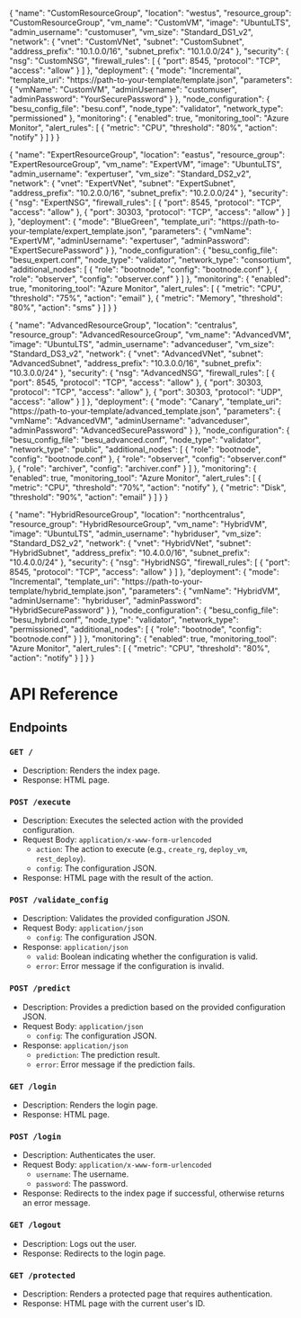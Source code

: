 {
  "name": "CustomResourceGroup",
  "location": "westus",
  "resource_group": "CustomResourceGroup",
  "vm_name": "CustomVM",
  "image": "UbuntuLTS",
  "admin_username": "customuser",
  "vm_size": "Standard_DS1_v2",
  "network": {
    "vnet": "CustomVNet",
    "subnet": "CustomSubnet",
    "address_prefix": "10.1.0.0/16",
    "subnet_prefix": "10.1.0.0/24"
  },
  "security": {
    "nsg": "CustomNSG",
    "firewall_rules": [
      {
        "port": 8545,
        "protocol": "TCP",
        "access": "allow"
      }
    ]
  },
  "deployment": {
    "mode": "Incremental",
    "template_uri": "https://path-to-your-template/template.json",
    "parameters": {
      "vmName": "CustomVM",
      "adminUsername": "customuser",
      "adminPassword": "YourSecurePassword"
    }
  },
  "node_configuration": {
    "besu_config_file": "besu.conf",
    "node_type": "validator",
    "network_type": "permissioned"
  },
  "monitoring": {
    "enabled": true,
    "monitoring_tool": "Azure Monitor",
    "alert_rules": [
      {
        "metric": "CPU",
        "threshold": "80%",
        "action": "notify"
      }
    ]
  }
}

{
  "name": "ExpertResourceGroup",
  "location": "eastus",
  "resource_group": "ExpertResourceGroup",
  "vm_name": "ExpertVM",
  "image": "UbuntuLTS",
  "admin_username": "expertuser",
  "vm_size": "Standard_DS2_v2",
  "network": {
    "vnet": "ExpertVNet",
    "subnet": "ExpertSubnet",
    "address_prefix": "10.2.0.0/16",
    "subnet_prefix": "10.2.0.0/24"
  },
  "security": {
    "nsg": "ExpertNSG",
    "firewall_rules": [
      {
        "port": 8545,
        "protocol": "TCP",
        "access": "allow"
      },
      {
        "port": 30303,
        "protocol": "TCP",
        "access": "allow"
      }
    ]
  },
  "deployment": {
    "mode": "BlueGreen",
    "template_uri": "https://path-to-your-template/expert_template.json",
    "parameters": {
      "vmName": "ExpertVM",
      "adminUsername": "expertuser",
      "adminPassword": "ExpertSecurePassword"
    }
  },
  "node_configuration": {
    "besu_config_file": "besu_expert.conf",
    "node_type": "validator",
    "network_type": "consortium",
    "additional_nodes": [
      {
        "role": "bootnode",
        "config": "bootnode.conf"
      },
      {
        "role": "observer",
        "config": "observer.conf"
      }
    ]
  },
  "monitoring": {
    "enabled": true,
    "monitoring_tool": "Azure Monitor",
    "alert_rules": [
      {
        "metric": "CPU",
        "threshold": "75%",
        "action": "email"
      },
      {
        "metric": "Memory",
        "threshold": "80%",
        "action": "sms"
      }
    ]
  }
}

{
  "name": "AdvancedResourceGroup",
  "location": "centralus",
  "resource_group": "AdvancedResourceGroup",
  "vm_name": "AdvancedVM",
  "image": "UbuntuLTS",
  "admin_username": "advanceduser",
  "vm_size": "Standard_DS3_v2",
  "network": {
    "vnet": "AdvancedVNet",
    "subnet": "AdvancedSubnet",
    "address_prefix": "10.3.0.0/16",
    "subnet_prefix": "10.3.0.0/24"
  },
  "security": {
    "nsg": "AdvancedNSG",
    "firewall_rules": [
      {
        "port": 8545,
        "protocol": "TCP",
        "access": "allow"
      },
      {
        "port": 30303,
        "protocol": "TCP",
        "access": "allow"
      },
      {
        "port": 30303,
        "protocol": "UDP",
        "access": "allow"
      }
    ]
  },
  "deployment": {
    "mode": "Canary",
    "template_uri": "https://path-to-your-template/advanced_template.json",
    "parameters": {
      "vmName": "AdvancedVM",
      "adminUsername": "advanceduser",
      "adminPassword": "AdvancedSecurePassword"
    }
  },
  "node_configuration": {
    "besu_config_file": "besu_advanced.conf",
    "node_type": "validator",
    "network_type": "public",
    "additional_nodes": [
      {
        "role": "bootnode",
        "config": "bootnode.conf"
      },
      {
        "role": "observer",
        "config": "observer.conf"
      },
      {
        "role": "archiver",
        "config": "archiver.conf"
      }
    ]
  },
  "monitoring": {
    "enabled": true,
    "monitoring_tool": "Azure Monitor",
    "alert_rules": [
      {
        "metric": "CPU",
        "threshold": "70%",
        "action": "notify"
      },
      {
        "metric": "Disk",
        "threshold": "90%",
        "action": "email"
      }
    ]
  }
}

{
  "name": "HybridResourceGroup",
  "location": "northcentralus",
  "resource_group": "HybridResourceGroup",
  "vm_name": "HybridVM",
  "image": "UbuntuLTS",
  "admin_username": "hybriduser",
  "vm_size": "Standard_DS2_v2",
  "network": {
    "vnet": "HybridVNet",
    "subnet": "HybridSubnet",
    "address_prefix": "10.4.0.0/16",
    "subnet_prefix": "10.4.0.0/24"
  },
  "security": {
    "nsg": "HybridNSG",
    "firewall_rules": [
      {
        "port": 8545,
        "protocol": "TCP",
        "access": "allow"
      }
    ]
  },
  "deployment": {
    "mode": "Incremental",
    "template_uri": "https://path-to-your-template/hybrid_template.json",
    "parameters": {
      "vmName": "HybridVM",
      "adminUsername": "hybriduser",
      "adminPassword": "HybridSecurePassword"
    }
  },
  "node_configuration": {
    "besu_config_file": "besu_hybrid.conf",
    "node_type": "validator",
    "network_type": "permissioned",
    "additional_nodes": [
      {
        "role": "bootnode",
        "config": "bootnode.conf"
      }
    ]
  },
  "monitoring": {
    "enabled": true,
    "monitoring_tool": "Azure Monitor",
    "alert_rules": [
      {
        "metric": "CPU",
        "threshold": "80%",
        "action": "notify"
      }
    ]
  }
}

# API Reference

## Endpoints

### `GET /`
- Description: Renders the index page.
- Response: HTML page.

### `POST /execute`
- Description: Executes the selected action with the provided configuration.
- Request Body: `application/x-www-form-urlencoded`
  - `action`: The action to execute (e.g., `create_rg`, `deploy_vm`, `rest_deploy`).
  - `config`: The configuration JSON.
- Response: HTML page with the result of the action.

### `POST /validate_config`
- Description: Validates the provided configuration JSON.
- Request Body: `application/json`
  - `config`: The configuration JSON.
- Response: `application/json`
  - `valid`: Boolean indicating whether the configuration is valid.
  - `error`: Error message if the configuration is invalid.

### `POST /predict`
- Description: Provides a prediction based on the provided configuration JSON.
- Request Body: `application/json`
  - `config`: The configuration JSON.
- Response: `application/json`
  - `prediction`: The prediction result.
  - `error`: Error message if the prediction fails.

### `GET /login`
- Description: Renders the login page.
- Response: HTML page.

### `POST /login`
- Description: Authenticates the user.
- Request Body: `application/x-www-form-urlencoded`
  - `username`: The username.
  - `password`: The password.
- Response: Redirects to the index page if successful, otherwise returns an error message.

### `GET /logout`
- Description: Logs out the user.
- Response: Redirects to the login page.

### `GET /protected`
- Description: Renders a protected page that requires authentication.
- Response: HTML page with the current user's ID.